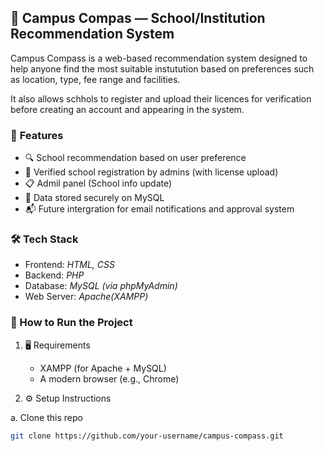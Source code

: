## 🧭 Campus Compas — School/Institution Recommendation System

Campus Compass is a web-based recommendation system designed to help anyone find the most suitable instutution based on preferences such as location, type, fee range and facilities.

It also allows schhols to register and upload their licences for verification before creating an account and appearing in the system.

### 📌 **Features**
   - 🔍 School recommendation based on user preference
   - 🏫 Verified school registration by admins (with license upload)
   - 📋 Admil panel (School info update)
   - 📁 Data stored securely on MySQL
   - 📬 Future intergration for email notifications and approval system

### 🛠️ **Tech Stack**
- Frontend: *HTML, CSS*
- Backend: *PHP*
- Database: *MySQL (via phpMyAdmin)*
- Web Server: *Apache(XAMPP)*
        
### 🚀 How to Run the Project
1. 🖥️ Requirements
   - XAMPP (for Apache + MySQL)
   - A modern browser (e.g., Chrome)

2. ⚙️ Setup Instructions
   
a. Clone this repo
```bash
git clone https://github.com/your-username/campus-compass.git
```

        
